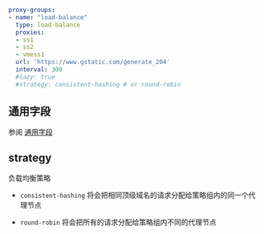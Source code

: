 ```{.yaml linenums="1"}
proxy-groups:
- name: "load-balance"
  type: load-balance
  proxies:
  - ss1
  - ss2
  - vmess1
  url: 'https://www.gstatic.com/generate_204'
  interval: 300
  #lazy: true
  #strategy: consistent-hashing # or round-robin
```

## 通用字段

参阅 [通用字段](./index.md)

## strategy

负载均衡策略

* `consistent-hashing` 将会把相同顶级域名的请求分配给策略组内的同一个代理节点

* `round-robin` 将会把所有的请求分配给策略组内不同的代理节点
